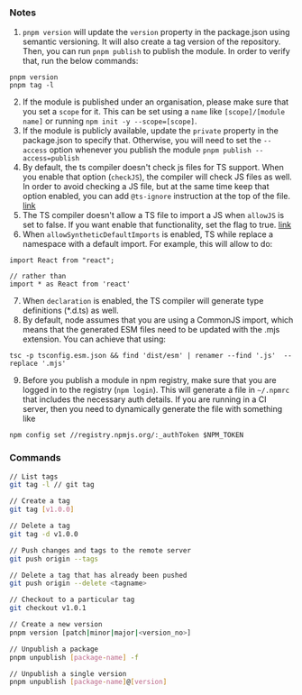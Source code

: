 ### Notes

1. `pnpm version` will update the `version` property in the package.json using semantic versioning. It will also create a tag version of the repository. Then, you can run `pnpm publish` to publish the module.
In order to verify that, run the below commands:
```
pnpm version 
pnpm tag -l
```
2. If the module is published under an organisation, please make sure that you set a `scope` for it. This can be set using a `name` like `[scope]/[module name]` or running `npm init -y --scope=[scope]`.
3. If the module is publicly available, update the `private` property in the package.json to specify that. Otherwise, you will need to set the `--access` option whenever you publish the module `pnpm publish --access=publish` 
4. By default, the ts compiler doesn't check js files for TS support. When you enable that option (`checkJS`), the compiler will check JS files as well. In order to avoid checking a JS file, but at the same time keep that option enabled, you can add `@ts-ignore` instruction at the top of the file. [link](https://www.typescriptlang.org/tsconfig#checkJS)
5. The TS compiler doesn't allow a TS file to import a JS when `allowJS` is set to false. If you want enable that functionality, set the flag to true. [link](https://www.typescriptlang.org/tsconfig#allowJS)
6. When `allowSyntheticDefaultImports` is enabled, TS while replace a namespace with a default import. For example, this will allow to do:
```
import React from "react";

// rather than
import * as React from 'react'
```
7. When `declaration` is enabled, the TS compiler will generate type definitions (*.d.ts) as well.
8. By default, node assumes that you are using a CommonJS import, which means that the generated ESM files need to be updated with the .mjs extension. You can achieve that using: 
```
tsc -p tsconfig.esm.json && find 'dist/esm' | renamer --find '.js'  --replace '.mjs'
```
9. Before you publish a module in npm registry, make sure that you are logged in to the registry (`npm login`). This will generate a file in `~/.npmrc` that includes the necessary auth details. If you are running in a CI server, then you need to dynamically generate the file with something like 
```
npm config set //registry.npmjs.org/:_authToken $NPM_TOKEN
```

### Commands 

```bash
// List tags
git tag -l // git tag

// Create a tag
git tag [v1.0.0]

// Delete a tag
git tag -d v1.0.0

// Push changes and tags to the remote server
git push origin --tags

// Delete a tag that has already been pushed
git push origin --delete <tagname>

// Checkout to a particular tag
git checkout v1.0.1

// Create a new version
pnpm version [patch|minor|major|<version_no>] 

// Unpublish a package
pnpm unpublish [package-name] -f

// Unpublish a single version
pnpm unpublish [package-name]@[version]
```